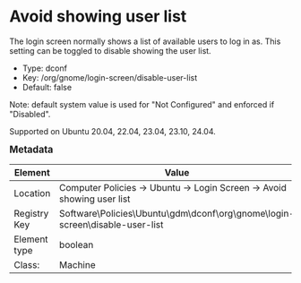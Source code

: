 # Avoid showing user list

The login screen normally shows a list of available users to log in as. This setting can be toggled to disable showing the user list.

- Type: dconf
- Key: /org/gnome/login-screen/disable-user-list
- Default: false

Note: default system value is used for "Not Configured" and enforced if "Disabled".

Supported on Ubuntu 20.04, 22.04, 23.04, 23.10, 24.04.



<span style="font-size: larger;">**Metadata**</span>

| Element      | Value            |
| ---          | ---              |
| Location     | Computer Policies -> Ubuntu -> Login Screen -> Avoid showing user list    |
| Registry Key | Software\Policies\Ubuntu\gdm\dconf\org\gnome\login-screen\disable-user-list         |
| Element type | boolean |
| Class:       | Machine       |
